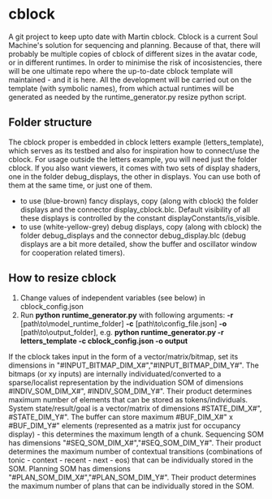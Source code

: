# cblock

A git project to keep upto date with Martin cblock. Cblock is a current Soul Machine's solution for sequencing and planning. Because of that, there will probably be multiple copies of cblock of different sizes in the avatar code, or in different runtimes. In order to minimise the risk of incosistencies, there will be one ultimate repo where the up-to-date cblock template will maintained - and it is here. All the development will be carried out on the template (with symbolic names), from which actual runtimes will be generated as needed by the runtime_generator.py resize python script.

## Folder structure
The cblock proper is embedded in cblock letters example (letters_template), which serves as its testbed and also for inspiration how to connect/use the cblock. For usage outside the letters example, you will need just the folder cblock. If you also want viewers, it comes with two sets of display shaders, one in the folder debug_displays, the other in displays. You can use both of them at the same time, or just one of them. 

- to use (blue-brown) fancy displays, copy (along with cblock) the folder displays and the connector display_cblock.blc. Default visibility of all these displays is controlled by the constant displayConstants/is_visible.
- to use (white-yellow-grey) debug displays, copy (along with cblock) the folder debug_displays and the connector debug_display.blc (debug displays are a bit more detailed, show the buffer and oscillator window for cooperation related timers).

## How to resize cblock

1. Change values of independent variables (see below) in cblock_config.json
2.  Run **python runtime_generator.py** with following arguments:
 **-r** [path\to\model_runtime_folder] **-c** [path\to\config_file.json]  **-o** [path\to\output_folder], e.g.
**python runtime_generator.py -r letters_template -c cblock_config.json -o output**

If the cblock takes input in the form of a vector/matrix/bitmap, set its dimensions in "#INPUT_BITMAP_DIM_X#","#INPUT_BITMAP_DIM_Y#". The bitmaps (or xy inputs) are internally individuated/converted to a sparse/localist representation by the individuation SOM of dimensions #INDIV_SOM_DIM_X#", #INDIV_SOM_DIM_Y#". Their product determines maximum number of elements that can be stored as tokens/individuals.
System state/result/goal is a vector/matrix of dimensions #STATE_DIM_X#", #STATE_DIM_Y#". 
The buffer can store maximum #BUF_DIM_X#" x #BUF_DIM_Y#" elements (represented as a matrix just for occupancy display) - this determines the maximum length of a chunk.
Sequencing SOM has dimensions "#SEQ_SOM_DIM_X#","#SEQ_SOM_DIM_Y#". Their product determines the maximum number of contextual transitions (combinations of tonic - context - recent - next - eos) that can be individually stored in the SOM.
Planning SOM has dimensions "#PLAN_SOM_DIM_X#","#PLAN_SOM_DIM_Y#". Their product determines the maximum number of plans that can be individually stored in the SOM.

